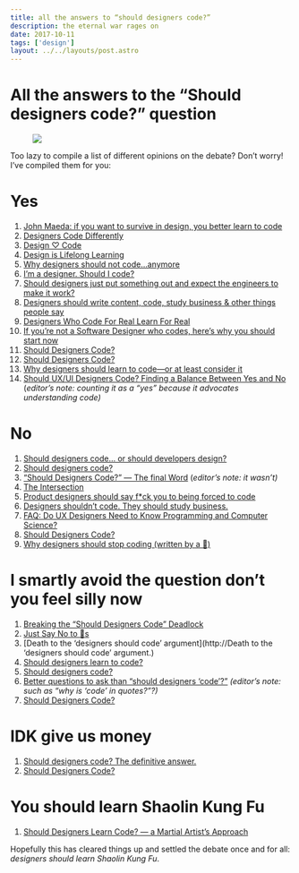 ```yaml
---
title: all the answers to “should designers code?”
description: the eternal war rages on
date: 2017-10-11
tags: ['design']
layout: ../../layouts/post.astro
---
```


# All the answers to the “Should designers code?” question

<figure><img src="https://miro.medium.com/max/1400/1*dNJZuxSBt-ofAXgGJYtRRQ.png"></figure>

Too lazy to compile a list of different opinions on the debate? Don’t worry! I’ve compiled them for
you:

# Yes

1. [John Maeda: if you want to survive in design, you better learn to code](https://www.wired.com/2017/03/john-maeda-want-survive-design-better-learn-code/)
1. [Designers Code Differently](https://medium.com/learning-xcode-as-a-designer/designers-code-differently-e163a354d6cc)
1. [Design ♡ Code](https://blog.central.team/design-code-e18dfc061517)
1. [Design is Lifelong Learning](https://medium.com/@l_lysakowski/design-is-lifelong-learning-f0ba801059d6)
1. [Why designers should not code…anymore](https://medium.com/@sagishrieber/why-designers-should-not-code-anymore-5fc3f7d5510d-)
1. [I’m a designer. Should I code?](https://medium.com/coding-design/im-a-designer-should-i-code-4b8af9121b7f)
1. [Should designers just put something out and expect the engineers to make it work?](https://blog.prototypr.io/designers-should-just-crap-something-out-and-expect-the-engineers-to-make-it-work-68228a7353f9)
1. [Designers should write content, code, study business & other things people say](https://medium.com/seed-digital/designers-should-write-content-code-study-business-other-things-people-say-6cf34968bb5f)
1. [Designers Who Code For Real Learn For Real](https://uxdesign.cc/designers-who-code-for-real-learn-for-real-8c0efff7c474)
1. [If you’re not a Software Designer who codes, here’s why you should start now](https://uxdesign.cc/if-youre-not-a-software-designer-who-code-heres-why-you-should-start-now-e4a33af631b6)
1. [Should Designers Code?](https://blog.prototypr.io/should-designers-code-f3c5eea85841)
1. [Should Designers Code?](https://medium.com/@AzraelGroup/should-designers-code-66f710fa6c7b)
1. [Why designers should learn to code—or at least consider it](https://thenextweb.com/contributors/2017/09/23/designers-code-no-seriously-though/?ref=webdesignernews.com#.tnw_LiLiUpyR)
1. [Should UX/UI Designers Code? Finding a Balance Between Yes and No](https://spin.atomicobject.com/2017/09/26/should-ux-ui-designers-code/)
   (_editor’s note: counting it as a “yes” because it advocates understanding code)_

# No

1. [Should designers code… or should developers design?](https://medium.muz.li/should-designers-code-or-should-developers-design-23e480c6700a)
1. [Should designers code?](https://medium.com/@MrAlanCooper/should-designers-code-f7b745b8cd03)
1. [“Should Designers Code?” — The final Word](https://medium.com/@SethCoelen/should-designers-code-the-final-word-e7262031d3d6)
   (_editor’s note: it wasn’t)_
1. [The Intersection](https://medium.com/@buzzusborne/the-intersection-ba071f99d9d4)
1. [Product designers should say f\*ck you to being forced to code](https://medium.com/@realscottmcleod/product-designers-should-say-fuck-you-to-being-forced-to-code-575990a248d9)
1. [Designers shouldn’t code. They should study business.](https://medium.com/@joshuantaylor/designers-shouldn-t-code-they-should-study-business-dc3e7e203d39)
1. [FAQ: Do UX Designers Need to Know Programming and Computer Science?](https://uxplanet.org/faq-do-ux-designers-need-to-know-programming-and-computer-science-48b1f2bd62f6)
1. [Should Designers Code?](https://www.uxpin.com/studio/blog/should-designers-code/)
1. [Why designers should stop coding (written by a 🦄)](http://hackingui.com/design/why-designers-should-not-code/)

# I smartly avoid the question don’t you feel silly now

1. [Breaking the “Should Designers Code” Deadlock](https://medium.com/@movito/https-mobile-twitter-com-cennydd-status-636788432229003264-71b6c2d7166)
1. [Just Say No to ](https://medium.com/the-design-of-things/just-say-no-to-unicorns-e0af4a52fed8)[🦄](http://hackingui.com/design/why-designers-should-not-code/)[s](https://medium.com/the-design-of-things/just-say-no-to-unicorns-e0af4a52fed8)
1. [Death to the ‘designers should code’ argument](http://Death to the ‘designers should code’
   argument.)
1. [Should designers learn to code?](https://medium.com/@coderacademy/should-designers-learn-to-code-1553d23f6e00)
1. [Should designers code?](https://medium.com/@KayceeAcollins/should-designers-code-d9669bbc447c)
1. [Better questions to ask than “should designers ‘code’?”](https://medium.com/@ianbellomy/better-questions-to-ask-than-should-designers-code-7addb226ef8a)
   _(editor’s note: such as “why is ‘code’ in quotes?”?)_
1. [Should Designers Code?](https://www.thoughtworks.com/insights/blog/should-designers-code)

# IDK give us money

1. [Should designers code? The definitive answer.](https://uxplanet.org/should-designers-code-the-definitive-answer-7564b92a066)
1. [Should Designers Code?](https://blog.animaapp.com/should-designers-code-efbbe84378a6)

# You should learn Shaolin Kung Fu

1. [Should Designers Learn Code? — a Martial Artist’s Approach](https://medium.com/hackingui/should-designers-learn-code-a-martial-artist-s-approach-b15ae9f1a695)

Hopefully this has cleared things up and settled the debate once and for all: _designers should
learn Shaolin Kung Fu_.
